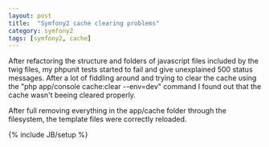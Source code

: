 ```yaml
---
layout: post
title:  "Symfony2 cache clearing problems"
category: symfony2
tags: [symfony2, cache]
---
```


After refactoring the structure and folders of javascript files included by the twig files, my phpunit tests started to fail and give unexplained 500 status messages. After a lot of fiddling around and trying to clear the cache using the "php app/console cache:clear --env=dev" command I found out that the cache wasn't beeing cleared properly. 

After full removing everything in the app/cache folder through the filesystem, the template files were correctly reloaded.

{% include JB/setup %}
